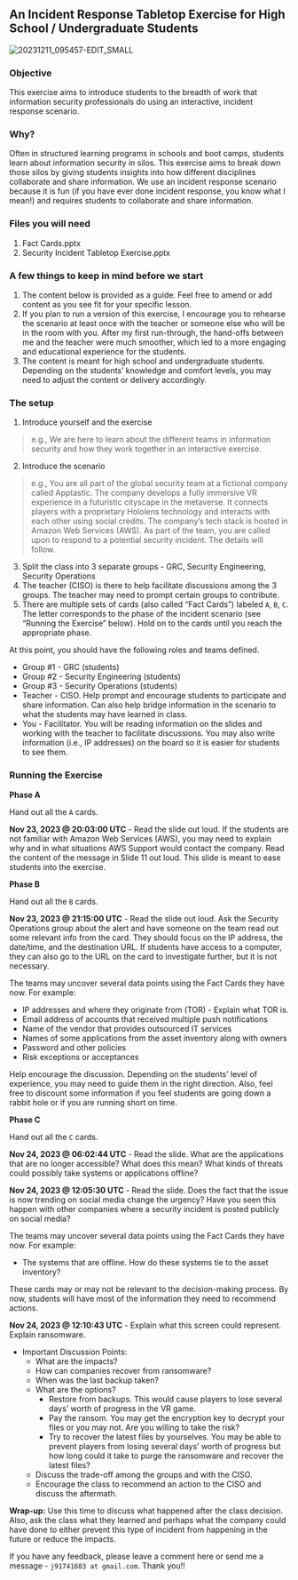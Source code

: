 ## An Incident Response Tabletop Exercise for High School / Undergraduate Students

![20231211_095457-EDIT_SMALL](https://github.com/jian-me/education/assets/94001429/7dc1c56b-f475-4a33-a7aa-72240ab1588c)

### Objective

This exercise aims to introduce students to the breadth of work that information security professionals do using an interactive, incident response scenario. 

### Why?

Often in structured learning programs in schools and boot camps, students learn about information security in silos. This exercise aims to break down those silos by giving students insights into how different disciplines collaborate and share information. We use an incident response scenario because it is fun (if you have ever done incident response, you know what I mean!) and requires students to collaborate and share information.

### Files you will need

1. Fact Cards.pptx
1. Security Incident Tabletop Exercise.pptx

### A few things to keep in mind before we start

1. The content below is provided as a guide. Feel free to amend or add content as you see fit for your specific lesson. 
1. If you plan to run a version of this exercise, I encourage you to rehearse the scenario at least once with the teacher or someone else who will be in the room with you. After my first run-through, the hand-offs between me and the teacher were much smoother, which led to a more engaging and educational experience for the students.
1. The content is meant for high school and undergraduate students. Depending on the students’ knowledge and comfort levels, you may need to adjust the content or delivery accordingly.

### The setup

1. Introduce yourself and the exercise 
> e.g., We are here to learn about the different teams in information security and how they work together in an interactive exercise.
2. Introduce the scenario
> e.g., You are all part of the global security team at a fictional company called Apptastic. The company develops a fully immersive VR experience in a futuristic cityscape in the metaverse. It connects players with a proprietary Hololens technology and interacts with each other using social credits. The company’s tech stack is hosted in Amazon Web Services (AWS). As part of the team, you are called upon to respond to a potential security incident. The details will follow.
3. Split the class into 3 separate groups - GRC, Security Engineering, Security Operations
4. The teacher (CISO) is there to help facilitate discussions among the 3 groups. The teacher may need to prompt certain groups to contribute.
5. There are multiple sets of cards (also called “Fact Cards”) labeled `A`, `B`, `C`. The letter corresponds to the phase of the incident scenario (see “Running the Exercise” below). Hold on to the cards until you reach the appropriate phase.

At this point, you should have the following roles and teams defined.

* Group #1 - GRC (students)
* Group #2 - Security Engineering (students)
* Group #3 - Security Operations (students)
* Teacher - CISO. Help prompt and encourage students to participate and share information. Can also help bridge information in the scenario to what the students may have learned in class.
* You - Facilitator. You will be reading information on the slides and working with the teacher to facilitate discussions. You may also write information (i.e., IP addresses) on the board so it is easier for students to see them.

### Running the Exercise

**Phase A**

Hand out all the `A` cards.

**Nov 23, 2023 @ 20:03:00 UTC** - Read the slide out loud. If the students are not familiar with Amazon Web Services (AWS), you may need to explain why and in what situations AWS Support would contact the company. Read the content of the message in Slide 11 out loud. This slide is meant to ease students into the exercise.

**Phase B**

Hand out all the `B` cards.

**Nov 23, 2023 @ 21:15:00 UTC** - Read the slide out loud. Ask the Security Operations group about the alert and have someone on the team read out some relevant info from the card. They should focus on the IP address, the date/time, and the destination URL. If students have access to a computer, they can also go to the URL on the card to investigate further, but it is not necessary.

The teams may uncover several data points using the Fact Cards they have now. For example:

* IP addresses and where they originate from (TOR) - Explain what TOR is.
* Email address of accounts that received multiple push notifications
* Name of the vendor that provides outsourced IT services
* Names of some applications from the asset inventory along with owners
* Password and other policies
* Risk exceptions or acceptances

Help encourage the discussion. Depending on the students’ level of experience, you may need to guide them in the right direction. Also, feel free to discount some information if you feel students are going down a rabbit hole or if you are running short on time.

**Phase C**

Hand out all the `C` cards.

**Nov 24, 2023 @ 06:02:44 UTC** - Read the slide. What are the applications that are no longer accessible? What does this mean? What kinds of threats could possibly take systems or applications offline?

**Nov 24, 2023 @ 12:05:30 UTC** - Read the slide. Does the fact that the issue is now trending on social media change the urgency? Have you seen this happen with other companies where a security incident is posted publicly on social media?

The teams may uncover several data points using the Fact Cards they have now. For example:

* The systems that are offline. How do these systems tie to the asset inventory?

These cards may or may not be relevant to the decision-making process. By now, students will have most of the information they need to recommend actions.

**Nov 24, 2023 @ 12:10:43 UTC** - Explain what this screen could represent. Explain ransomware.

* Important Discussion Points:
  * What are the impacts?
  * How can companies recover from ransomware?
  * When was the last backup taken?
  * What are the options?
    * Restore from backups. This would cause players to lose several days’ worth of progress in the VR game.
    * Pay the ransom. You may get the encryption key to decrypt your files or you may not. Are you willing to take the risk?
    * Try to recover the latest files by yourselves. You may be able to prevent players from losing several days’ worth of progress but how long could it take to purge the ransomware and recover the latest files?
  * Discuss the trade-off among the groups and with the CISO.
  * Encourage the class to recommend an action to the CISO and discuss the aftermath.

**Wrap-up:** Use this time to discuss what happened after the class decision. Also, ask the class what they learned and perhaps what the company could have done to either prevent this type of incident from happening in the future or reduce the impacts.

If you have any feedback, please leave a comment here or send me a message - `j91741603 at gmail.com`. Thank you!!
